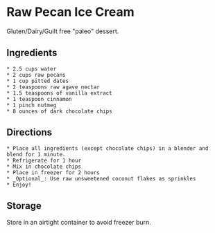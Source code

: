 # Raw Pecan Ice Cream
Gluten/Dairy/Guilt free "paleo" dessert.

## Ingredients

    * 2.5 cups water
    * 2 cups raw pecans
    * 1 cup pitted dates
    * 2 teaspoons raw agave nectar
    * 1.5 teaspoons of vanilla extract
    * 1 teaspoon cinnamon
    * 1 pinch nutmeg
    * 8 ounces of dark chocolate chips

## Directions

    * Place all ingredients (except chocolate chips) in a blender and blend for 1 minute.
    * Refrigerate for 1 hour
    * Mix in chocolate chips
    * Place in freezer for 2 hours
    * _Optional_: Use raw unsweetened coconut flakes as sprinkles
    * Enjoy!

## Storage
Store in an airtight container to avoid freezer burn.

